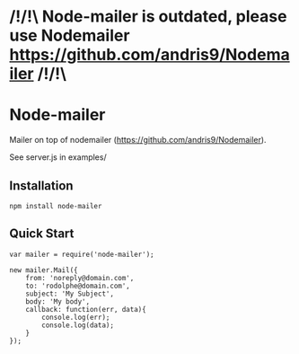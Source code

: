 # /!\/!\ Node-mailer is outdated, please use Nodemailer https://github.com/andris9/Nodemailer /!\/!\

# Node-mailer
      
  Mailer on top of nodemailer (https://github.com/andris9/Nodemailer).

  See server.js in examples/

## Installation

    npm install node-mailer

## Quick Start

    var mailer = require('node-mailer');
    
	new mailer.Mail({
		from: 'noreply@domain.com',
		to: 'rodolphe@domain.com',
		subject: 'My Subject',
		body: 'My body',
		callback: function(err, data){
			console.log(err);
			console.log(data);
		}
	});
